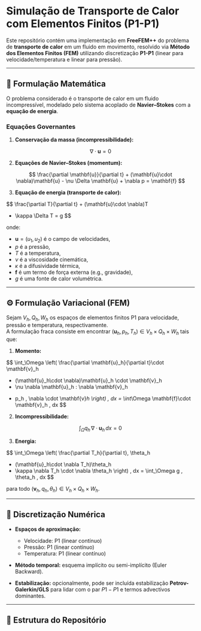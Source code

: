 # Simulação de Transporte de Calor com Elementos Finitos (P1-P1)

Este repositório contém uma implementação em **FreeFEM++** do problema de **transporte de calor** em um fluido em movimento, resolvido via **Método dos Elementos Finitos (FEM)** utilizando discretização **P1-P1** (linear para velocidade/temperatura e linear para pressão).

---

## 📖 Formulação Matemática

O problema considerado é o transporte de calor em um fluido incompressível, modelado pelo sistema acoplado de **Navier–Stokes** com a **equação de energia**.

### Equações Governantes

1. **Conservação da massa (incompressibilidade):**

$$
\nabla \cdot \mathbf{u} = 0
$$

2. **Equações de Navier–Stokes (momentum):**

$$
\frac{\partial \mathbf{u}}{\partial t} + (\mathbf{u}\cdot \nabla)\mathbf{u} - \nu \Delta \mathbf{u} + \nabla p = \mathbf{f}
$$

3. **Equação de energia (transporte de calor):**

$$
\frac{\partial T}{\partial t} + (\mathbf{u}\cdot \nabla)T 
- \kappa \Delta T = g
$$

onde:  
- $\mathbf{u} = (u_1,u_2)$ é o campo de velocidades,  
- $p$ é a pressão,  
- $T$ é a temperatura,  
- $\nu$ é a viscosidade cinemática,  
- $\kappa$ é a difusividade térmica,  
- $\mathbf{f}$ é um termo de força externa (e.g., gravidade),  
- $g$ é uma fonte de calor volumétrica.

---

## ⚙️ Formulação Variacional (FEM)

Sejam $V_h, Q_h, W_h$ os espaços de elementos finitos P1 para velocidade, pressão e temperatura, respectivamente.  
A formulação fraca consiste em encontrar $(\mathbf{u}_h, p_h, T_h) \in V_h \times Q_h \times W_h$ tais que:

1. **Momento:**

$$
\int_\Omega \left( \frac{\partial \mathbf{u}_h}{\partial t}\cdot \mathbf{v}_h 
+ (\mathbf{u}_h\cdot \nabla)\mathbf{u}_h \cdot \mathbf{v}_h
+ \nu \nabla \mathbf{u}_h : \nabla \mathbf{v}_h 
- p_h \, \nabla \cdot \mathbf{v}_h \right) \, dx 
= \int_\Omega \mathbf{f}\cdot \mathbf{v}_h \, dx
$$

2. **Incompressibilidade:**

$$
\int_\Omega q_h \, \nabla \cdot \mathbf{u}_h \, dx = 0
$$

3. **Energia:**

$$
\int_\Omega \left( \frac{\partial T_h}{\partial t}\, \theta_h 
+ (\mathbf{u}_h\cdot \nabla T_h)\theta_h 
+ \kappa \nabla T_h \cdot \nabla \theta_h \right) \, dx
= \int_\Omega g \, \theta_h \, dx
$$

para todo $(\mathbf{v}_h, q_h, \theta_h) \in V_h \times Q_h \times W_h$.

---

## 🔧 Discretização Numérica

- **Espaços de aproximação:**  
  - Velocidade: P1 (linear contínuo)  
  - Pressão: P1 (linear contínuo)  
  - Temperatura: P1 (linear contínuo)  

- **Método temporal:** esquema implícito ou semi-implícito (Euler Backward).  
- **Estabilização:** opcionalmente, pode ser incluída estabilização **Petrov-Galerkin/GLS** para lidar com o par $P1-P1$ e termos advectivos dominantes.  

---

## 📂 Estrutura do Repositório

